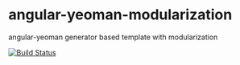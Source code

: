 # angular-yeoman-modularization
angular-yeoman generator based template with modularization

[![Build Status](https://travis-ci.org/thwong/angular-yeoman-modularization.svg?branch=master)](https://travis-ci.org/thwong/angular-yeoman-modularization.svg?branch=master)
